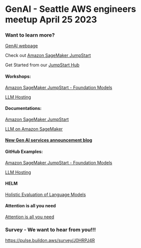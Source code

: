 # GenAI - Seattle AWS engineers meetup April 25 2023

### Want to learn more?

[GenAI webpage](https://aws.amazon.com/generative-ai/)

Check out [Amazon SageMaker JumpStart](https://aws.amazon.com/sagemaker/jumpstart)

Get Started from our [JumpStart Hub](https://aws.amazon.com/sagemaker/jumpstart/getting-started)

#### Workshops:

[Amazon SageMaker JumpStart - Foundation Models](https://catalog.us-east-1.prod.workshops.aws/workshops/63069e26-921c-4ce1-9cc7-dd882ff62575/en-US/lab9/flan-t5-foundation-model)

[LLM Hosting](https://catalog.us-east-1.prod.workshops.aws/workshops/bb62b5d7-313f-4733-88cd-9c1aa41c724d/en-US)

#### Documentations:
[Amazon SageMaker JumpStart](https://docs.aws.amazon.com/sagemaker/latest/dg/studio-jumpstart.html)

[LLM on Amazon SageMaker](https://d1.awsstatic.com/events/Summits/reinvent2022/AIM405_Train-and-deploy-large-language-models-on-Amazon-SageMaker.pdf)

#### [New Gen AI services announcement blog](https://aws.amazon.com/blogs/machine-learning/announcing-new-tools-for-building-with-generative-ai-on-aws/)

#### GitHub Examples:
[Amazon SageMaker JumpStart - Foundation Models](https://github.com/aws/amazon-sagemaker-examples/tree/main/introduction_to_amazon_algorithms/jumpstart-foundation-models)

[LLM Hosting](https://github.com/aws/amazon-sagemaker-examples/tree/main/inference/generativeai/llm-workshop)

#### HELM
[Holistic Evaluation of Language Models](https://crfm.stanford.edu/helm/latest/)

#### Attention is all you need
[Attention is all you need](https://arxiv.org/abs/1706.03762)

### Survey - We want to hear from you!!!
https://pulse.buildon.aws/survey/J0HRPJ4R
